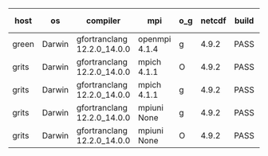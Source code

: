 

| host     | os       | compiler                              | mpi                      | o_g        | netcdf        | build       | u_pass          | u_fail          | s_pass            | s_fail            | e_pass             | e_fail             | nuopc_pass       | nuopc_fail       | artifacts link          |
|----------|----------|---------------------------------------|--------------------------|------------|---------------|-------------|-----------------|-----------------|-------------------|-------------------|--------------------|--------------------|------------------|------------------|-------------------------|
| green | Darwin | gfortranclang 12.2.0_14.0.0 | openmpi 4.1.4  | g | 4.9.2  | PASS | 14108 | 0 | 49 | 0 | 81 | 0 | 47 | 0 | <a href="https://github.com/esmf-org/esmf-test-artifacts/tree/339fa85d30050f12e3a042fbcdf7c4b18f129215/develop/gfortranclang/12.2.0_14.0.0/g/openmpi/4.1.4" target="_blank">339fa85</a> | 
| grits | Darwin | gfortranclang 12.2.0_14.0.0 | mpich 4.1.1  | O | 4.9.2  | PASS | 14108 | 0 | 48 | 1 | 81 | 0 | 47 | 0 | <a href="https://github.com/esmf-org/esmf-test-artifacts/tree/6306a234bef181e5816b17d2b2bae70a5e472e4b/develop/gfortranclang/12.2.0_14.0.0/O/mpich/4.1.1" target="_blank">6306a23</a> | 
| grits | Darwin | gfortranclang 12.2.0_14.0.0 | mpich 4.1.1  | g | 4.9.2  | PASS | 14108 | 0 | 49 | 0 | 81 | 0 | 47 | 0 | <a href="https://github.com/esmf-org/esmf-test-artifacts/tree/a1ad9a12208cffbacefc0f9042a48aa275c9dd53/develop/gfortranclang/12.2.0_14.0.0/g/mpich/4.1.1" target="_blank">a1ad9a1</a> | 
| grits | Darwin | gfortranclang 12.2.0_14.0.0 | mpiuni None  | g | 4.9.2  | PASS | 12440 | 0 | 8 | 0 | 44 | 0 | None | None | <a href="https://github.com/esmf-org/esmf-test-artifacts/tree/d79374fa2061cc56687b0eac63f8122ac6f1ddc1/develop/gfortranclang/12.2.0_14.0.0/g/mpiuni/None" target="_blank">d79374f</a> | 
| grits | Darwin | gfortranclang 12.2.0_14.0.0 | mpiuni None  | O | 4.9.2  | PASS | 12440 | 0 | 8 | 0 | 44 | 0 | None | None | <a href="https://github.com/esmf-org/esmf-test-artifacts/tree/dc2cef1b79142a80e2c80bc8f470ed8dac6c6145/develop/gfortranclang/12.2.0_14.0.0/O/mpiuni/None" target="_blank">dc2cef1</a> | 
